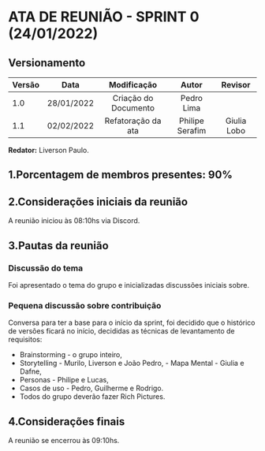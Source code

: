 # ATA DE REUNIÃO - SPRINT 0 (24/01/2022)

## Versionamento

| Versão |    Data    |     Modificação      |      Autor      |   Revisor   |
| ------ | :--------: | :------------------: | :-------------: | :---------: |
| 1.0    | 28/01/2022 | Criação do Documento |   Pedro Lima    |             |
| 1.1    | 02/02/2022 |  Refatoração da ata  | Philipe Serafim | Giulia Lobo |

<!-- NÃO ESQUECER DE ADICIONAR AO "/_sidebar.md" -->

**Redator:** Liverson Paulo.

## 1.Porcentagem de membros presentes: 90%

## 2.Considerações iniciais da reunião

A reunião iniciou às 08:10hs via Discord.

## 3.Pautas da reunião

### Discussão do tema

Foi apresentado o tema do grupo e inicializadas discussões iniciais sobre.

### Pequena discussão sobre contribuição

Conversa para ter a base para o início da sprint, foi decidido que o histórico de versões ficará no início, decididas as técnicas de levantamento de requisitos:

- Brainstorming - o grupo inteiro,
- Storytelling - Murilo, Liverson e João Pedro, - Mapa Mental - Giulia e Dafne,
- Personas - Philipe e Lucas,
- Casos de uso - Pedro, Guilherme e Rodrigo.
- Todos do grupo deverão fazer Rich Pictures.

## 4.Considerações finais

A reunião se encerrou às 09:10hs.
